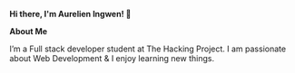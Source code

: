 **Hi there, I'm Aurelien Ingwen! :wave:**


**About Me**

I’m a Full stack developer student at The Hacking Project.
I am passionate about Web Development & I enjoy learning new things.
